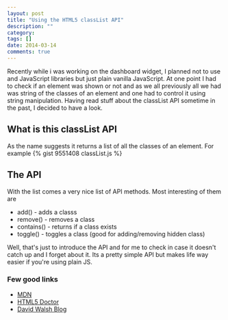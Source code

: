 ```yaml
---
layout: post
title: "Using the HTML5 classList API"
description: ""
category: 
tags: []
date: 2014-03-14
comments: true
---
```

Recently while i was working on the dashboard widget, I planned not to use and JavaScript libraries but just plain vanilla JavaScript. At one point I had to check if an element was shown or not and as we all previously all we had was string of the classes of an element and one had to control it using string manipulation. Having read stuff about the classList API sometime in the past, I decided to have a look.

## What is this classList API
As the name suggests it returns a list of all the classes of an element. For example
{% gist 9551408 classList.js %}

## The API
With the list comes a very nice list of API methods. Most interesting of them are

- add() - adds a classs
- remove() - removes a class
- contains() - returns if a class exists
- toggle() - toggles a class (good for adding/removing hidden class)

Well, that's just to introduce the API and for me to check in case it doesn't catch up and I forget about it. Its a pretty simple API but makes life way easier if you're using plain JS.

### Few good links
- [MDN](https://developer.mozilla.org/en-US/docs/Web/API/Element.classList)
- [HTML5 Doctor](http://html5doctor.com/the-classlist-api/)
- [David Walsh Blog](http://davidwalsh.name/classlist)
